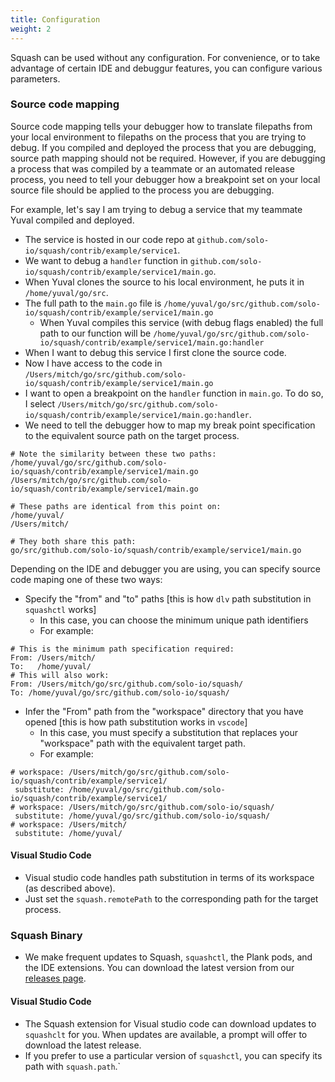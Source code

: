 ```yaml
---
title: Configuration
weight: 2
---
```


Squash can be used without any configuration. For convenience, or to take advantage of certain IDE and debuggur features, you can configure various parameters.


### Source code mapping

Source code mapping tells your debugger how to translate filepaths from your local environment to filepaths on the process that you are trying to debug. If you compiled and deployed the process that you are debugging, source path mapping should not be required. However, if you are debugging a process that was compiled by a teammate or an automated release process, you need to tell your debugger how a breakpoint set on your local source file should be applied to the process you are debugging.


For example, let's say I am trying to debug a service that my teammate Yuval compiled and deployed.


- The service is hosted in our code repo at `github.com/solo-io/squash/contrib/example/service1`.
- We want to debug a `handler` function in `github.com/solo-io/squash/contrib/example/service1/main.go`.
- When Yuval clones the source to his local environment, he puts it in `/home/yuval/go/src`.
- The full path to the `main.go` file is `/home/yuval/go/src/github.com/solo-io/squash/contrib/example/service1/main.go`
  - When Yuval compiles this service (with debug flags enabled) the full path to our function will be `/home/yuval/go/src/github.com/solo-io/squash/contrib/example/service1/main.go:handler`
- When I want to debug this service I first clone the source code.
- Now I have access to the code in `/Users/mitch/go/src/github.com/solo-io/squash/contrib/example/service1/main.go`
- I want to open a breakpoint on the `handler` function in `main.go`. To do so, I select `/Users/mitch/go/src/github.com/solo-io/squash/contrib/example/service1/main.go:handler`.
- We need to tell the debugger how to map my break point specification to the equivalent source path on the target process.


```
# Note the similarity between these two paths:
/home/yuval/go/src/github.com/solo-io/squash/contrib/example/service1/main.go
/Users/mitch/go/src/github.com/solo-io/squash/contrib/example/service1/main.go

# These paths are identical from this point on:
/home/yuval/
/Users/mitch/

# They both share this path:
go/src/github.com/solo-io/squash/contrib/example/service1/main.go
```


Depending on the IDE and debugger you are using, you can specify source code maping one of these two ways:

- Specify the "from" and "to" paths [this is how `dlv` path substitution in `squashctl` works]
  - In this case, you can choose the minimum unique path identifiers
  - For example:

```
# This is the minimum path specification required:
From: /Users/mitch/
To:   /home/yuval/
# This will also work:
From: /Users/mitch/go/src/github.com/solo-io/squash/
To: /home/yuval/go/src/github.com/solo-io/squash/
```

- Infer the "From" path from the "workspace" directory that you have opened [this is how path substitution works in `vscode`]
  - In this case, you must specify a substitution that replaces your "workspace" path with the equivalent target path.
  - For example:


```
# workspace: /Users/mitch/go/src/github.com/solo-io/squash/contrib/example/service1/
 substitute: /home/yuval/go/src/github.com/solo-io/squash/contrib/example/service1/
# workspace: /Users/mitch/go/src/github.com/solo-io/squash/
 substitute: /home/yuval/go/src/github.com/solo-io/squash/
# workspace: /Users/mitch/
 substitute: /home/yuval/
```

#### Visual Studio Code
- Visual studio code handles path substitution in terms of its workspace (as described above).
- Just set the `squash.remotePath` to the corresponding path for the target process.

### Squash Binary

- We make frequent updates to Squash, `squashctl`, the Plank pods, and the IDE extensions. You can download the latest version from our [releases page](https://github.com/solo-io/squash/releases).

#### Visual Studio Code
- The Squash extension for Visual studio code can download updates to `squashclt` for you. When updates are available, a prompt will offer to download the latest release.
- If you prefer to use a particular version of `squashctl`, you can specify its path with `squash.path`.`
